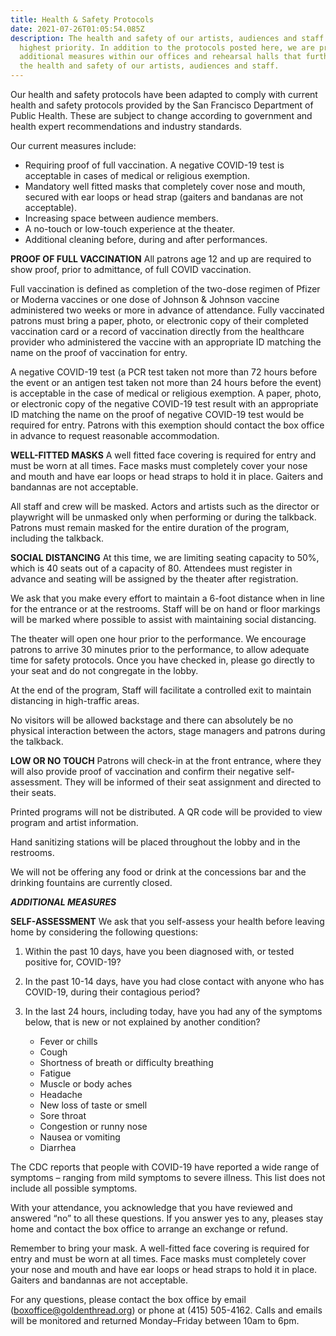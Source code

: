 ```yaml
---
title: Health & Safety Protocols
date: 2021-07-26T01:05:54.085Z
description: The health and safety of our artists, audiences and staff is our
  highest priority. In addition to the protocols posted here, we are practicing
  additional measures within our offices and rehearsal halls that further ensure
  the health and safety of our artists, audiences and staff.
---
```

Our health and safety protocols have been adapted to comply with current health and safety protocols provided by the San Francisco Department of Public Health. These are subject to change according to government and health expert recommendations and industry standards.

Our current measures include:

* Requiring proof of full vaccination. A negative COVID-19 test is acceptable in cases of medical or religious exemption.
* Mandatory well fitted masks that completely cover nose and mouth, secured with ear loops or head strap (gaiters and bandanas are not acceptable).
* Increasing space between audience members.
* A no-touch or low-touch experience at the theater.
* Additional cleaning before, during and after performances.

**PROOF OF FULL VACCINATION**
All patrons age 12 and up are required to show proof, prior to admittance, of full COVID vaccination.

Full vaccination is defined as completion of the two-dose regimen of Pfizer or Moderna vaccines or one dose of Johnson & Johnson vaccine administered two weeks or more in advance of attendance. Fully vaccinated patrons must bring a paper, photo, or electronic copy of their completed vaccination card or a record of vaccination directly from the healthcare provider who administered the vaccine with an appropriate ID matching the name on the proof of vaccination for entry.

A negative COVID-19 test (a PCR test taken not more than 72 hours before the event or an antigen test taken not more than 24 hours before the event) is acceptable in the case of medical or religious exemption. A paper, photo, or electronic copy of the negative COVID-19 test result with an appropriate ID matching the name on the proof of negative COVID-19 test would be required for entry. Patrons with this exemption should contact the box office in advance to request reasonable accommodation.

**WELL-FITTED MASKS**
A well fitted face covering is required for entry and must be worn at all times. Face masks must completely cover your nose and mouth and have ear loops or head straps to hold it in place. Gaiters and bandannas are not acceptable.

All staff and crew will be masked. Actors and artists such as the director or playwright will be unmasked only when performing or during the talkback. Patrons must remain masked for the entire duration of the program, including the talkback.

**SOCIAL DISTANCING**
At this time, we are limiting seating capacity to 50%, which is 40 seats out of a capacity of 80. Attendees must register in advance and seating will be assigned by the theater after registration.

We ask that you make every effort to maintain a 6-foot distance when in line for the entrance or at the restrooms. Staff will be on hand or floor markings will be marked where possible to assist with maintaining social distancing.

The theater will open one hour prior to the performance. We encourage patrons to arrive 30 minutes prior to the performance, to allow adequate time for safety protocols. Once you have checked in, please go directly to your seat and do not congregate in the lobby.

At the end of the program, Staff will facilitate a controlled exit to maintain distancing in high-traffic areas.

No visitors will be allowed backstage and there can absolutely be no physical interaction between the actors, stage managers and patrons during the talkback.

**LOW OR NO TOUCH**
Patrons will check-in at the front entrance, where they will also provide proof of vaccination and confirm their negative self-assessment. They will be informed of their seat assignment and directed to their seats.

Printed programs will not be distributed. A QR code will be provided to view program and artist information.

Hand sanitizing stations will be placed throughout the lobby and in the restrooms.

We will not be offering any food or drink at the concessions bar and the drinking fountains are currently closed.

***ADDITIONAL MEASURES***

**SELF-ASSESSMENT**
We ask that you self-assess your health before leaving home by considering the following questions:

1. Within the past 10 days, have you been diagnosed with, or tested positive for, COVID-19?
2. In the past 10-14 days, have you had close contact with anyone who has COVID-19, during their contagious period?
3. In the last 24 hours, including today, have you had any of the symptoms below, that is new or not explained by another condition?

   * Fever or chills
   * Cough
   * Shortness of breath or difficulty breathing
   * Fatigue
   * Muscle or body aches
   * Headache
   * New loss of taste or smell
   * Sore throat
   * Congestion or runny nose
   * Nausea or vomiting
   * Diarrhea

The CDC reports that people with COVID-19 have reported a wide range of symptoms – ranging from mild symptoms to severe illness. This list does not include all possible symptoms.

With your attendance, you acknowledge that you have reviewed and answered “no” to all these questions. If you answer yes to any, pleases stay home and contact the box office to arrange an exchange or refund.

Remember to bring your mask. A well-fitted face covering is required for entry and must be worn at all times. Face masks must completely cover your nose and mouth and have ear loops or head straps to hold it in place. Gaiters and bandannas are not acceptable.

For any questions, please contact the box office by email (boxoffice@goldenthread.org) or phone at (415) 505-4162. Calls and emails will be monitored and returned Monday–Friday between 10am to 6pm.